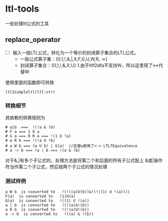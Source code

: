 # ltl-tools
一些处理ltl公式的工具

## replace_operator

- [ ] 输入一般LTL公式，转化为一个等价的封闭算子集合的LTL公式。
    - 一般公式算子集：{0,1,!,&,|,X,F,G,U,W,R, ->}
    - 封闭算子集合：{0,1,!,&,X,U}
1.由于ltlf2dfa不支持W，所以这里用了<->代替W



使用里面的函数即可转换

```
ltl2simpleltl(ltl:str)
```



### 转换细节

其依赖的转换规则为

```
# a|b  ===  !(!a & !b)
# F a === 1 U a
# G a === 0 R a === !(1 U !a)
# a R b === !(!a U !b)
# a W b === (a U b) | G(a)  //这里w是用了<-> LTLfEquivalence
# a -> b === !a | b === !(a & !b)
```



对于&,|有多个子公式的，处理方法是将第二个和后面的所有子公式配上 &或|操作符当作第二个子公式，然后按两个子公式的情况处理



### 测试样例

```
a W b  is converted to   !(!((a)U(b))&!(!((1) U !(a))))
F(a)  is converted to   (1)U(a)
G(a)  is converted to   !((1) U !(a))
a | b  is converted to   !(!(a)&!(b))
a R b  is converted to   !(!(a)U!(b))
a -> b  is converted to   !((a) & !(b))
```
